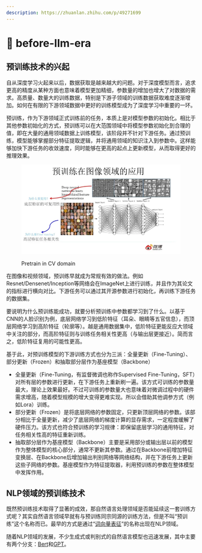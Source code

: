 ```yaml
---
description: https://zhuanlan.zhihu.com/p/49271699
---
```


# 🌌 before-llm-era

## 预训练技术的兴起

自从深度学习火起来以后，数据获取是越来越大的问题。对于深度模型而言，追求更高的精度从某种方面也意味着模型更加精细，参数量的增加也增大了对数据的需求。高质量、数量大的训练数据，特别是下游子领域的训练数据获取难度逐渐增加。如何在有限的下游领域数据中更好的训练模型成为了深度学习中重要的一环。

预训练，作为下游领域正式训练前的任务，本质上是对模型参数的初始化。相比于其他参数初始化的方式，预训练可以在大范围领域中将模型参数初始化到合理的值，即在大量的通用领域数据上训练模型，该阶段并不针对下游任务。通过预训练，模型能够掌握部分特征提取逻辑，并将通用领域的知识注入到参数中。这样能够加快下游任务的收敛速度，同时能够在更高的起点上更新模型，从而取得更好的推理效果。

<figure><img src=".gitbook/assets/image.png" alt=""><figcaption><p>Pretrain in CV domain</p></figcaption></figure>

在图像和视频领域，预训练早就成为常规有效的做法。例如Resnet/Densenet/Inception等网络会在ImageNet上进行训练，并且作为其论文的指标进行横向对比。下游任务可以通过其开源参数进行初始化，再训练下游任务的数据集。

要说明为什么预训练能成功，就要分析预训练中参数都学习到了什么。以基于CNN的人脸识别为例，底层网络学习到低阶特征（耳朵、眼睛等五官信息），而顶层网络学习到高阶特征（轮廓等）。越是通用数据集中，低阶特征更能反应大领域中关注的部分，而高阶特征则与训练任务相关性更高（与输出层更接近）。简而言之，低阶特征复用的可能性更高。

基于此，对预训练模型的下游训练方式也分为三派：全量更新（Fine-Tuning）、部分更新（Frozen）和抽取部分层作为基座模型（Backbone）

* 全量更新（Fine-Tuning，有监督微调也称作Supervised Fine-Tuning，SFT）对所有层的参数进行更新，在下游任务上重新刷一遍。该方式可训练的参数量最大，理论上效果最好。不过可训练的参数量大也意味着对微调过程中的硬件需求增高，随着模型规模的增大变得更难实现。所以会借助其他调参方式（例如Lora）训练。
* 部分更新（Frozen）是将底层网络的参数固定，只更新顶层网络的参数。该部分相比于全量更新，减少了底层网络的梯度计算的显存需求，一定程度缓解了硬件压力。该方式也符合预训练的学习规律：即保留底层学习的通用特征，对任务相关性高的特征重新训练。
* 抽取部分层作为基座模型（Backbone）主要是采用部分或输出层以前的模型作为整体模型的核心部分，通常不更新其参数。通过在Backbone前增加特征变换层、在Backbone后增加输出判别网络等网络结构，并在下游任务上更新这些子网络的参数。基座模型作为特征提取器，利用预训练的参数在整体模型中发挥作用。

## NLP领域的预训练技术

既然预训练技术取得了显著的成效，那自然语言处理领域是否能延续这一套训练方式呢？其实自然语言领域早就有与预训练同宗同源的训练方法，但是不叫“预训练”这个名称而已。最早的方式是通过“[词向量表征](before-llm-era/word-embeddings/)”的名称出现在NLP领域。

随着NLP领域的发展，不少生成式或判别式的自然语言模型也迅速发展，其中主要有两个分支：[Bert](before-llm-era/pre-trained-models/bert.md)和[GPT](before-llm-era/pre-trained-models/gpt.md)。
